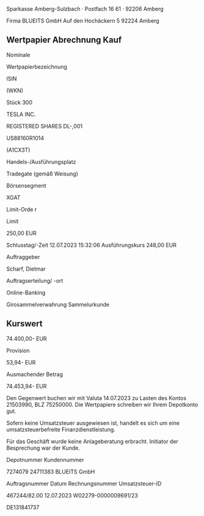 <!-- image -->

Sparkasse Amberg-Sulzbach · Postfach 16 61 · 92206 Amberg

Firma BLUEITS GmbH Auf den Hochäckern 5 92224 Amberg

## Wertpapier Abrechnung Kauf

Nominale

Wertpapierbezeichnung

ISIN

(WKN)

Stück 300

TESLA INC.

REGISTERED SHARES DL-,001

US88160R1014

(A1CX3T)

Handels-/Ausführungsplatz

Tradegate (gemäß Weisung)

Börsensegment

XGAT

Limit-Orde r

Limit

250,00 EUR

Schlusstag/-Zeit 12.07.2023 15:32:06 Ausführungskurs 248,00 EUR

Auftraggeber

Scharf, Dietmar

Auftragserteilung/ -ort

Online-Banking

Girosammelverwahrung Sammelurkunde

## Kurswert

74.400,00- EUR

Provision

53,94- EUR

Ausmachender Betrag

74.453,94- EUR

Den Gegenwert buchen wir mit Valuta  14.07.2023 zu Lasten des Kontos  21503990, BLZ  75250000. Die Wertpapiere schreiben wir Ihrem Depotkonto gut.

Sofern keine Umsatzsteuer ausgewiesen ist, handelt es sich um eine umsatzsteuerbefreite Finanzdienstleistung.

Für das Geschäft wurde keine Anlageberatung erbracht. Initiator der Besprechung war der Kunde.

Depotnummer Kundennummer

7274079 24711383 BLUEITS GmbH

Auftragsnummer Datum Rechnungsnummer Umsatzsteuer-ID

467244/82.00 12.07.2023 W02279-0000009691/23

DE131841737